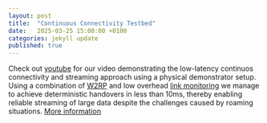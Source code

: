 ```yaml
---
layout: post
title:  "Continuous Connectivity Testbed"
date:   2025-03-25 15:00:00 +0100
categories: jekyll update
published: true
---
```


Check out [youtube](https://youtu.be/KK0N5gIktKg?si=HfjKVVwcwlMDh1I7) for our video demonstrating the low-latency continuos connectivity and streaming approach using a physical demonstrator setup. Using a combination of [W2RP](https://github.com/IDA-TUBS/lwW2RP) and low overhead [link monitoring](https://github.com/IDA-TUBS/CC_LinkMonitor) we manage to achieve deterministic handovers in less than 10ms, thereby enabling reliable streaming of large data despite the challenges caused by roaming situations. [More information](https://ida-tubs.github.io/lotus/handover/02_cc_testbed/)
